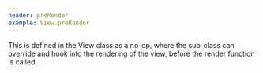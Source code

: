 ```yaml
---
header: preRender
example: View.preRender
---
```


This is defined in the View class as a no-op, where the sub-class can override and hook into the rendering of the view, before the [render](#render) function is called.
